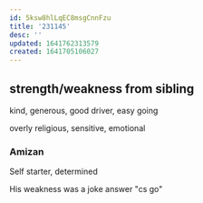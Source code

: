 ```yaml
---
id: 5ksw8hlLqEC8msgCnnFzu
title: '231145'
desc: ''
updated: 1641762313579
created: 1641705106027
---
```


## strength/weakness from sibling

kind, generous, good driver, easy going

overly religious, sensitive, emotional


### Amizan

Self starter, determined

His weakness was a joke answer "cs go"

